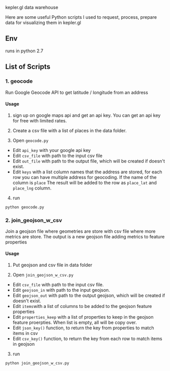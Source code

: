 kepler.gl data warehouse

Here are some useful Python scripts I used to request, process, prepare data for visualizing them in kepler.gl

## Env
runs in python 2.7

## List of Scripts
### 1. geocode

Run Google Geocode API to get latitude / longitude from an address

#### Usage
1. sign up on google maps api and get an api key. You can get an api key for free with limited rates.

2. Create a csv file with a list of places in the data folder.

3. Open `geocode.py`
- Edit `api_key` with your google api key
- Edit `csv_file` with path to the input csv file
- Edit `out_file` with path to the output file, which will be created if doesn't exist.
- Edit `keys` with a list column names that the address are stored, for each row you can have multiple address for geocoding. If the name of the column is `place` The result will be added to the row as `place_lat` and `place_lng` column.

4. run
```sh
python geocode.py
```

### 2. join_geojson_w_csv
Join a geojson file where geometries are store with csv file where more metrics are store. The output is a new geojson file adding metrics to feature properties

#### Usage
1. Put geojson and csv file in data folder

2. Open `join_geojson_w_csv.py`
- Edit `csv_file` with path to the input csv file.
- Edit `geojson_in` with path to the input geojson.
- Edit `geojson_out` with path to the output geojson, which will be created if doesn't exist.
- Edit `items`with a list of columns to be added to the geojson feature properties
- Edit `properties_keep` with a list of properties to keep in the geojson feature proerpties. When list is empty, all will be copy over.
- Edit `json_key()` function, to return the key from properties to match items in csv
- Edit `csv_key()` function, to return the key from each row to match items in geojson

3. run
```sh
python join_geojson_w_csv.py
```
